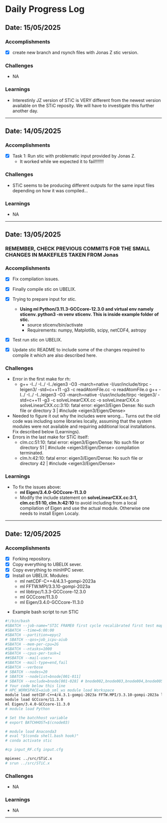 # Daily Progress Log

## Date: 15/05/2025

### Accomplishments
- [x] create new branch and rsynch files with Jonas Z stic version. 


### Challenges
- NA

### Learnings
- Interestinly JZ version of STiC is VERY different from the newest version available on the STiC reposity. We will have to investigate this further another day.

---


## Date: 14/05/2025

### Accomplishments
- [x] Task 1: Run stic with problematic input provided by Jonas Z.
    - It worked while we expected it to fail!!!!!!!


### Challenges
- STiC seems to be producing different outputs for the same input files depending on how it was compiled...

### Learnings
- NA

---

## Date: 13/05/2025

### REMEMBER, CHECK PREVIOUS COMMITS FOR THE SMALL CHANGES IN MAKEFILES TAKEN FROM Jonas

### Accomplishments
- [x] Fix compilation issues.
- [x] Finally compile stic on UBELIX.
- [x] Trying to prepare input for stic.
    - **Using ml Python/3.11.3-GCCcore-12.3.0 and virtual env namely sticenv. python3 -m venv sticenv. This is inside example folder of stic.**
        - source sticenv/bin/activate
        - Requirements: numpy, Matplotlib, scipy, netCDF4, astropy
- [x] Test run stic on UBELIX.
- [x] Update stic README to include some of the changes required to compile it which are also described here.


### Challenges
- Error in the first make for rh:
    - g++ -I../ -I../ -I../eigen3 -O3 -march=native -I/usr/include/tirpc -Ieigen3/ -std=c++11 -g3 -c  readAtomFile.cc -o readAtomFile.o g++ -I../ -I../ -I../eigen3 -O3 -march=native -I/usr/include/tirpc -Ieigen3/ -std=c++11 -g3 -c  solveLinearCXX.cc -o solveLinearCXX.o solveLinearCXX.cc:3:10: fatal error: eigen3/Eigen Dense: No such file or directory 3 | #include <eigen3/Eigen/Dense>
- Needed to figure it out why the includes were wrong... Turns out the old code was including some libraries locally, assuming that the system modules were not available and requiring additional local installations. Fix described below (Learnings).
- Errors in the last make for STiC itself:
    - clm.cc:51:10: fatal error: eigen3/Eigen/Dense: No such file or directory
   51 | #include <eigen3/Eigen/Dense> compilation terminated.
    - clm.h:42:10: fatal error: eigen3/Eigen/Dense: No such file or directory
   42 | #include <eigen3/Eigen/Dense>


### Learnings
- To fix the issues above: 
    - **ml Eigen/3.4.0-GCCcore-11.3.0**
    - Modify the include statement on **solveLinearCXX.cc:3:1, clm.cc:51:10, clm.h:42:10** to avoid including from a local compilation of Eigen and use the actual module. Otherwise one needs to install Eigen Localy.

---

## Date: 12/05/2025

### Accomplishments
- [x] Forking repository.
- [x] Copy everything to UBELIX sever.
- [x] Copy everything to miniHPC sever.
- [x] Install on UBELIX. Modules:
    - ml netCDF-C++4/4.3.1-gompi-2023a
    - ml FFTW.MPI/3.3.10-gompi-2023a
    - ml libtirpc/1.3.3-GCCcore-12.3.0
    - ml GCCcore/11.3.0
    - ml Eigen/3.4.0-GCCcore-11.3.0
- Example bash script to run STIC
```bash
#!/bin/bash
#SBATCH --job-name="STIC FRAME0 first cycle recalibrated first test map"
#SBATCH --time=6:00:00
#SBATCH --partition=epyc2
# SBATCH --qos=job_icpu-aiub
#SBATCH --mem-per-cpu=2G
#SBATCH --ntasks=1000
#SBATCH --cpus-per-task=1
##SBATCH --mail-user=
#SBATCH --mail-type=end,fail
#SBATCH --verbose
# SBATCH --nodes=20
# SBATCH --nodelist=bnode[001-011]
# SBATCH --exclude=bnode[001-028] # bnode002,bnode003,bnode004,bnode005,bnode006,bnode007,bnode008,bnode009,bnode010,bnode011
# Your code below this line
# HPC_WORKSPACE=aiub_sml_ws module load Workspace
module load netCDF-C++4/4.3.1-gompi-2023a FFTW.MPI/3.3.10-gompi-2023a libtirpc/1.3.3-GCCcore-12.3.0
module load GCCcore/11.3.0
ml Eigen/3.4.0-GCCcore-11.3.0
# module load Python

# Set the batchhost variable
# export BATCHHOST=$(cnode03)

# module load Anaconda3
# eval "$(conda shell.bash hook)"
# conda activate stic

#cp input_RF.cfg input.cfg

mpiexec ../src/STiC.x
# srun ../src/STiC.x
```

### Challenges
- NA

### Learnings
- NA

---
